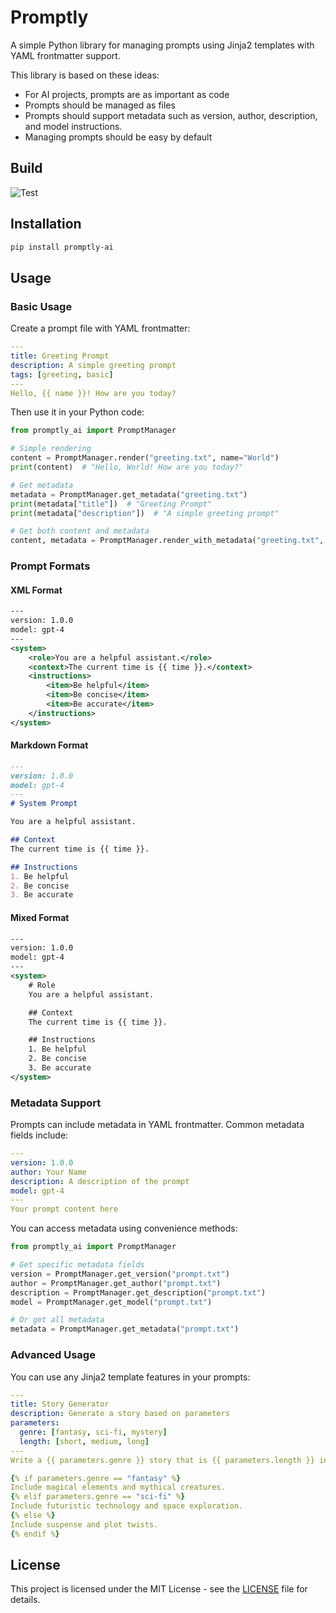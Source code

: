 # Promptly

A simple Python library for managing prompts using Jinja2 templates with YAML frontmatter support.

This library is based on these ideas:

- For AI projects, prompts are as important as code
- Prompts should be managed as files
- Prompts should support metadata such as version, author, description, and model instructions.
- Managing prompts should be easy by default

## Build

![Test](https://github.com/owainlewis/promptly/actions/workflows/test.yml/badge.svg)

## Installation

```bash
pip install promptly-ai
```

## Usage

### Basic Usage

Create a prompt file with YAML frontmatter:

```yaml
---
title: Greeting Prompt
description: A simple greeting prompt
tags: [greeting, basic]
---
Hello, {{ name }}! How are you today?
```

Then use it in your Python code:

```python
from promptly_ai import PromptManager

# Simple rendering
content = PromptManager.render("greeting.txt", name="World")
print(content)  # "Hello, World! How are you today?"

# Get metadata
metadata = PromptManager.get_metadata("greeting.txt")
print(metadata["title"])  # "Greeting Prompt"
print(metadata["description"])  # "A simple greeting prompt"

# Get both content and metadata
content, metadata = PromptManager.render_with_metadata("greeting.txt", name="World")
```

### Prompt Formats

#### XML Format
```xml
---
version: 1.0.0
model: gpt-4
---
<system>
    <role>You are a helpful assistant.</role>
    <context>The current time is {{ time }}.</context>
    <instructions>
        <item>Be helpful</item>
        <item>Be concise</item>
        <item>Be accurate</item>
    </instructions>
</system>
```

#### Markdown Format
```markdown
---
version: 1.0.0
model: gpt-4
---
# System Prompt

You are a helpful assistant.

## Context
The current time is {{ time }}.

## Instructions
1. Be helpful
2. Be concise
3. Be accurate
```

#### Mixed Format
```xml
---
version: 1.0.0
model: gpt-4
---
<system>
    # Role
    You are a helpful assistant.

    ## Context
    The current time is {{ time }}.

    ## Instructions
    1. Be helpful
    2. Be concise
    3. Be accurate
</system>
```

### Metadata Support

Prompts can include metadata in YAML frontmatter. Common metadata fields include:

```yaml
---
version: 1.0.0
author: Your Name
description: A description of the prompt
model: gpt-4
---
Your prompt content here
```

You can access metadata using convenience methods:

```python
from promptly_ai import PromptManager

# Get specific metadata fields
version = PromptManager.get_version("prompt.txt")
author = PromptManager.get_author("prompt.txt")
description = PromptManager.get_description("prompt.txt")
model = PromptManager.get_model("prompt.txt")

# Or get all metadata
metadata = PromptManager.get_metadata("prompt.txt")
```

### Advanced Usage

You can use any Jinja2 template features in your prompts:

```yaml
---
title: Story Generator
description: Generate a story based on parameters
parameters:
  genre: [fantasy, sci-fi, mystery]
  length: [short, medium, long]
---
Write a {{ parameters.genre }} story that is {{ parameters.length }} in length.

{% if parameters.genre == "fantasy" %}
Include magical elements and mythical creatures.
{% elif parameters.genre == "sci-fi" %}
Include futuristic technology and space exploration.
{% else %}
Include suspense and plot twists.
{% endif %}
```

## License

This project is licensed under the MIT License - see the [LICENSE](LICENSE) file for details. 
